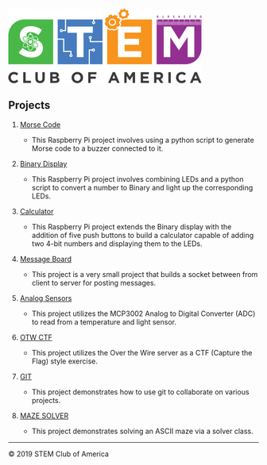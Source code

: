 ![SCOA](https://github.com/stem-club-of-america/SCOA/blob/master/images/SCOA_Logo_Small.png)

## Projects
1. [Morse Code](./morse_code/)
    - This Raspberry Pi project involves using a python script to generate Morse code to a buzzer connected to it.

2. [Binary Display](./binary_display/)
    - This Raspberry Pi project involves combining LEDs and a python script to convert a number to Binary and light up the corresponding LEDs.

3. [Calculator](./calculator/)
    - This Raspberry Pi project extends the Binary display with the addition of five push buttons to build a calculator capable of adding two 4-bit numbers and displaying them to the LEDs.

4. [Message Board](./message_board/)
    - This project is a very small project that builds a socket between from client to server for posting  messages.

5. [Analog Sensors](./analog_sensors/)
    - This project utilizes the MCP3002 Analog to Digital Converter (ADC) to read from a temperature and light sensor.

6. [OTW CTF](./otw_ctf/)
    - This project utilizes the Over the Wire server as a CTF (Capture the Flag) style exercise.

7. [GIT](./git/)
    - This project demonstrates how to use git to collaborate on various projects.

8. [MAZE SOLVER](./maze_solver/)
    - This project demonstrates solving an ASCII maze via a solver class.

---
:copyright: 2019 STEM Club of America

